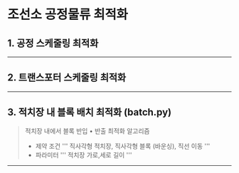 # 조선소 공정물류 최적화

## 1. 공정 스케줄링 최적화



------------

## 2. 트랜스포터 스케줄링 최적화



------------

## 3. 적치장 내 블록 배치 최적화 (batch.py)
> 적치장 내에서 블록 반입 • 반출 최적화 알고리즘
> * 제약 조건 
> '''
> 직사각형 적치장, 직사각형 블록 (바운싱), 직선 이동
> '''
> * 파라미터 
> '''
> 적치장 가로,세로 길이
> '''


------------
